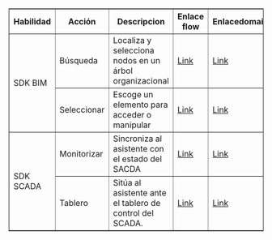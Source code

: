 <table border="1">
   <tr>
   <th>Habilidad</th>
   <th>Acción</th>
   <th>Descripcion</th>
   <th>Enlace flow</th>
   <th>Enlacedomain</th>
   </tr>

   <!-- Navigate -->

   <tr>
      <td rowspan="2">SDK BIM</td>
      <td>Búsqueda</td>
      <td>Localiza y selecciona nodos en un árbol organizacional</td>
      <td><a href="data/flows/sdk.bim.busqueda.yml">Link</a></td>
      <td><a href="domain/sdk.bim.busqueda.yml">Link</a></td>
   </tr>

   <tr>
      <td>Seleccionar</td>
      <td>Escoge un elemento para acceder o manipular</td>
      <td><a href="data/flows/sdk.bim.seleccionar.yml">Link</a></td>
      <td><a href="domain/sdk.bim.seleccionar.yml">Link</a></td>
   </tr>

   <!-- SCADA -->

   <tr>
      <td rowspan="2">SDK SCADA</td>
      <td>Monitorizar</td>
      <td>Sincroniza al asistente con el estado del SACDA</td>
      <td><a href="data/flows/sdk.scada.monitorizar.yml">Link</a></td>
      <td><a href="domain/sdk.scada.monitorizar.yml">Link</a></td>
   </tr>

   <tr>
      <td>Tablero</td>
      <td>Sitúa al asistente ante el tablero de control del SCADA.</td>
      <td><a href="data/flows/sdk.scada.tablero.yml">Link</a></td>
      <td><a href="domain/sdk.scada.tablero.yml">Link</a></td>
   </tr>

</table>